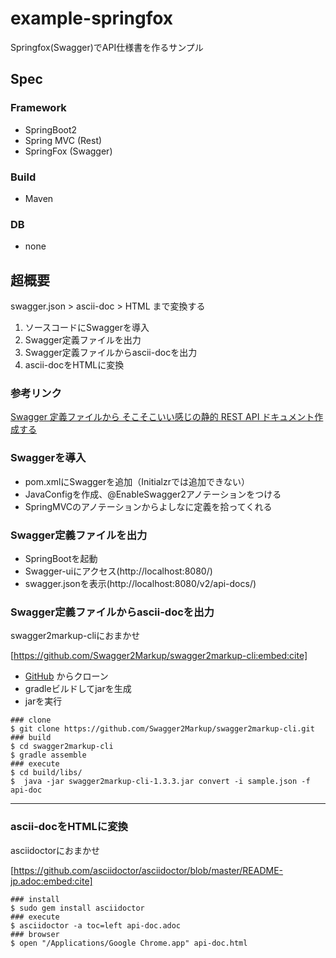 # example-springfox
Springfox(Swagger)でAPI仕様書を作るサンプル

## Spec

### Framework

- SpringBoot2
- Spring MVC (Rest)
- SpringFox (Swagger)

### Build

- Maven

### DB

- none

## 超概要

swagger.json > ascii-doc > HTML まで変換する

1. ソースコードにSwaggerを導入
2. Swagger定義ファイルを出力
3. Swagger定義ファイルからascii-docを出力
4. ascii-docをHTMLに変換

### 参考リンク

[Swagger 定義ファイルから そこそこいい感じの静的 REST API ドキュメント作成する](https://iktakahiro.hatenablog.com/entry/2016/11/23/100000)

### Swaggerを導入

- pom.xmlにSwaggerを追加（Initialzrでは追加できない）
- JavaConfigを作成、@EnableSwagger2アノテーションをつける
- SpringMVCのアノテーションからよしなに定義を拾ってくれる

### Swagger定義ファイルを出力

- SpringBootを起動
- Swagger-uiにアクセス(http://localhost:8080/)
- swagger.jsonを表示(http://localhost:8080/v2/api-docs/)

### Swagger定義ファイルからascii-docを出力

swagger2markup-cliにおまかせ

[https://github.com/Swagger2Markup/swagger2markup-cli:embed:cite]

- [GitHub](https://github.com/Swagger2Markup/swagger2markup-cli) からクローン
- gradleビルドしてjarを生成
- jarを実行

```shellscript
### clone
$ git clone https://github.com/Swagger2Markup/swagger2markup-cli.git
### build
$ cd swagger2markup-cli
$ gradle assemble
### execute
$ cd build/libs/
$  java -jar swagger2markup-cli-1.3.3.jar convert -i sample.json -f api-doc
```

---

### ascii-docをHTMLに変換

asciidoctorにおまかせ

[https://github.com/asciidoctor/asciidoctor/blob/master/README-jp.adoc:embed:cite]

```shellscript
### install
$ sudo gem install asciidoctor
### execute
$ asciidoctor -a toc=left api-doc.adoc 
### browser
$ open "/Applications/Google Chrome.app" api-doc.html 
```
